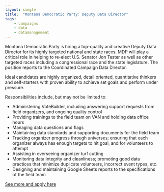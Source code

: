 ```yaml
---
layout: single
title:  "Montana Democratic Party: Deputy Data Director"
tags: 
    - campaigns
    - data
    - datamanagement
---
```


Montana Democratic Party is hiring a top-quality and creative Deputy Data Director for its highly targeted national and state races. MDP will play a critical role in helping to re-elect U.S. Senator Jon Tester as well as other targeted races including a congressional race and the state legislature. The position reports to the Coordinated Campaign Data Director.

Ideal candidates are highly organized, detail oriented, quantitative thinkers and self-starters with proven ability to achieve set goals and perform under pressure.

Responsibilities include, but may not be limited to:

* Administering VoteBuilder, including answering support requests from field organizers, and ongoing quality control
* Providing trainings to the field team on VAN and holding data office hours
* Managing data questions and flags
* Maintaining data standards and supporting documents for the field team
* Tracking organizer progress through universes; ensuring that each organizer always has enough targets to hit goal, and for volunteers to attempt
* Assisting in overseeing organizer turf cutting
* Monitoring data integrity and cleanliness; promoting good data practices that minimize duplicate volunteers, incorrect event types, etc.
* Designing and maintaining Google Sheets reports to the specifications of the field team

[See more and apply here](https://drive.google.com/file/d/0B9_aAEjlRGgQVTRXVFVaQThkU2pENUVFMmR4MWswUmVhT3lv/view?usp=sharing)
	
